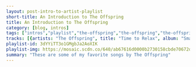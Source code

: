 ```yaml
---
layout: post-intro-to-artist-playlist
short-title: An Introduction to The Offspring
title: An Introduction to The Offspring
category: [blog, intros]
tags: ["intros","playlist","the-offspring","the-offspring","the-offspring","the-offspring","the-offspring","the-offspring","the-offspring","the-offspring","the-offspring","the-offspring","the-offspring","the-offspring","the-offspring","the-offspring","the-offspring","the-offspring","the-offspring","the-offspring","the-offspring","the-offspring","the-offspring","the-offspring","the-offspring","the-offspring","the-offspring","the-offspring","the-offspring","the-offspring","the-offspring","the-offspring","the-offspring","the-offspring","the-offspring","the-offspring","the-offspring","the-offspring","the-offspring","the-offspring","the-offspring","the-offspring","the-offspring","the-offspring","the-offspring","the-offspring","the-offspring","the-offspring","the-offspring","the-offspring","the-offspring","the-offspring","the-offspring","the-offspring","the-offspring","the-offspring","the-offspring","the-offspring","the-offspring","the-offspring","the-offspring","the-offspring","the-offspring","the-offspring","the-offspring","the-offspring","the-offspring"]
tracks: [{artists: "The Offspring", title: "Time to Relax", album: "Smash (2008 Remaster)"},{artists: "The Offspring", title: "The Meaning of Life", album: "Ixnay On The Hombre"},{artists: "The Offspring", title: "Come Out Swinging", album: "Conspiracy Of One"},{artists: "The Offspring", title: "Staring At the Sun", album: "Americana"},{artists: "The Offspring", title: "Come Out and Play", album: "Smash [Remastered]"},{artists: "The Offspring", title: "(Can't Get My) Head Around You", album: "Splinter"},{artists: "The Offspring", title: "Takes Me Nowhere", album: "Rise And Fall, Rage And Grace"},{artists: "The Offspring", title: "Gone Away", album: "Ixnay On The Hombre"},{artists: "The Offspring", title: "Long Way Home", album: "Splinter"},{artists: "The Offspring", title: "Slim Pickens Does The Right Thing And Rides The Bomb To Hell", album: "Days Go By"},{artists: "The Offspring", title: "Dirty Magic", album: "Ignition [Remastered]"},{artists: "The Offspring", title: "Way Down the Line", album: "Ixnay On The Hombre"},{artists: "The Offspring", title: "Self-Esteem", album: "Smash [Remastered]"},{artists: "The Offspring", title: "All I Want", album: "Ixnay On The Hombre"},{artists: "The Offspring", title: "Kick Him When He's Down", album: "Ignition [Remastered]"},{artists: "The Offspring", title: "Vultures", album: "Conspiracy Of One"},{artists: "The Offspring", title: "Americana", album: "Americana"},{artists: "The Offspring", title: "I Choose", album: "Ixnay On The Hombre"},{artists: "The Offspring", title: "What Happened to You?", album: "Smash [Remastered]"},{artists: "The Offspring", title: "The Worst Hangover Ever", album: "Splinter"},{artists: "The Offspring", title: "Stuff Is Messed Up - Explicit Album Version", album: "Rise And Fall, Rage And Grace"},{artists: "The Offspring", title: "Mota", album: "Ixnay On The Hombre"},{artists: "The Offspring", title: "Hypodermic", album: "Ignition [Remastered]"},{artists: "The Offspring", title: "Special Delivery", album: "Conspiracy Of One"},{artists: "The Offspring", title: "Bad Habit", album: "Smash [Remastered]"},{artists: "The Offspring", title: "Lightning Rod", album: "Splinter"},{artists: "The Offspring", title: "Genocide", album: "Smash [Remastered]"},{artists: "The Offspring", title: "Tehran", album: "The Offspring"},{artists: "The Offspring", title: "Don't Pick It Up", album: "Ixnay On The Hombre"},{artists: "The Offspring", title: "Original Prankster", album: "Conspiracy Of One"},{artists: "The Offspring", title: "Walla Walla", album: "Americana"},{artists: "The Offspring", title: "Da Hui - Explicit Album Version", album: "Splinter"},{artists: "The Offspring", title: "Time to Relax", album: "Smash [Remastered]"},{artists: "The Offspring", title: "Nitro (Youth Energy)", album: "Smash [Remastered]"},{artists: "The Offspring", title: "You're Gonna Go Far, Kid", album: "Rise And Fall, Rage And Grace"},{artists: "The Offspring", title: "I Wanna Secret Family (With You)", album: "Days Go By"},{artists: "The Offspring", title: "One Fine Day", album: "Conspiracy Of One"},{artists: "The Offspring", title: "Pay the Man", album: "Americana"},{artists: "The Offspring", title: "Get It Right", album: "Ignition [Remastered]"},{artists: "The Offspring", title: "Have You Ever", album: "Americana"},{artists: "The Offspring", title: "Intermission", album: "Ixnay On The Hombre"},{artists: "The Offspring", title: "Session", album: "Ignition [Remastered]"},{artists: "The Offspring", title: "It'll Be a Long Time", album: "Smash [Remastered]"},{artists: "The Offspring", title: "Hit That", album: "Splinter"},{artists: "The Offspring", title: "Spare Me The Details - Explicit Album Version", album: "Splinter"},{artists: "The Offspring", title: "Welcome", album: "Americana"},{artists: "The Offspring", title: "Pretty Fly (For a White Guy)", album: "Americana"},{artists: "The Offspring", title: "Leave It Behind", album: "Ixnay On The Hombre"},{artists: "The Offspring", title: "No Hero", album: "Ignition [Remastered]"},{artists: "The Offspring", title: "The Kids Aren't Alright", album: "Americana"},{artists: "The Offspring", title: "Something to Believe In", album: "Smash [Remastered]"},{artists: "The Offspring", title: "Living In Chaos", album: "Conspiracy Of One"},{artists: "The Offspring", title: "A Thousand Days", album: "The Offspring"},{artists: "The Offspring", title: "No Brakes", album: "Americana"},{artists: "The Offspring", title: "The Noose", album: "Splinter"},{artists: "The Offspring", title: "Burn It Up", album: "Ignition [Remastered]"},{artists: "The Offspring", title: "Never Gonna Find Me - Explicit Album Version", album: "Splinter"},{artists: "The Offspring", title: "Not the One", album: "Smash [Remastered]"},{artists: "The Offspring", title: "Feelings", album: "Americana"},{artists: "The Offspring", title: "Take It Like a Man", album: "Ignition [Remastered]"},{artists: "The Offspring", title: "She's Got Issues", album: "Americana"},{artists: "The Offspring", title: "Jennifer Lost The War", album: "The Offspring"},{artists: "The Offspring", title: "Pretty Fly - Reprise", album: "Americana"},{artists: "The Offspring", title: "Why Don't You Get a Job?", album: "Americana"},{artists: "The Offspring", title: "When You're In Prison - Explicit Album Version", album: "Splinter"}]
playlist-id: 3dYYiTT3o1GMgbJa2AoXIK
playlist-img: https://mosaic.scdn.co/640/ab67616d0000b2730158cbde70672dd821972907ab67616d0000b2732d4c593f0f35672767d881a9ab67616d0000b273ba12c467b8cc7eb3be9e7d8bab67616d0000b273cbd2ee7dff77bfb2b5f0af52
summary: "These are some of my favorite songs by The Offspring"
---
```

